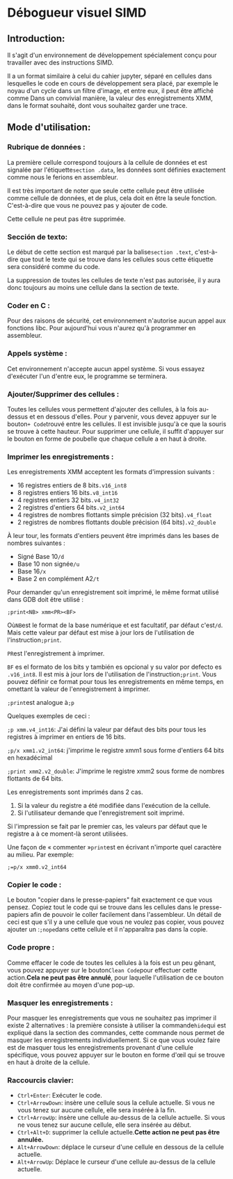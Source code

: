 # Débogueur visuel SIMD

## Introduction:

Il s'agit d'un environnement de développement spécialement conçu pour travailler avec des instructions SIMD.

Il a un format similaire à celui du cahier jupyter, séparé en cellules dans lesquelles le code en cours de développement sera placé, par exemple le noyau d'un cycle dans un filtre d'image, et entre eux, il peut être affiché comme Dans un convivial manière, la valeur des enregistrements XMM, dans le format souhaité, dont vous souhaitez garder une trace.

## Mode d'utilisation:

### Rubrique de données :

La première cellule correspond toujours à la cellule de données et est signalée par l'étiquette`section .data`, les données sont définies exactement comme nous le ferions en assembleur.

Il est très important de noter que seule cette cellule peut être utilisée comme cellule de données, et de plus, cela doit en être la seule fonction. C'est-à-dire que vous ne pouvez pas y ajouter de code.

Cette cellule ne peut pas être supprimée.

### Sección de texto:

Le début de cette section est marqué par la balise`section .text`, c'est-à-dire que tout le texte qui se trouve dans les cellules sous cette étiquette sera considéré comme du code.

La suppression de toutes les cellules de texte n'est pas autorisée, il y aura donc toujours au moins une cellule dans la section de texte.

### Coder en C :

Pour des raisons de sécurité, cet environnement n'autorise aucun appel aux fonctions libc. Pour aujourd'hui vous n'aurez qu'à programmer en assembleur.

### Appels système :

Cet environnement n'accepte aucun appel système. Si vous essayez d'exécuter l'un d'entre eux, le programme se terminera.

### Ajouter/Supprimer des cellules :

Toutes les cellules vous permettent d'ajouter des cellules, à la fois au-dessus et en dessous d'elles. Pour y parvenir, vous devez appuyer sur le bouton`+ Code`trouvé entre les cellules. Il est invisible jusqu'à ce que la souris se trouve à cette hauteur.
Pour supprimer une cellule, il suffit d'appuyer sur le bouton en forme de poubelle que chaque cellule a en haut à droite.

### Imprimer les enregistrements :

Les enregistrements XMM acceptent les formats d'impression suivants :

-   16 registres entiers de 8 bits`.v16_int8`
-   8 registres entiers 16 bits`.v8_int16`
-   4 registres entiers 32 bits`.v4_int32`
-   2 registres d'entiers 64 bits`.v2_int64`
-   4 registres de nombres flottants simple précision (32 bits)`.v4_float`
-   2 registres de nombres flottants double précision (64 bits)`.v2_double`

À leur tour, les formats d'entiers peuvent être imprimés dans les bases de nombres suivantes :

-   Signé Base 10`/d`
-   Base 10 non signée`/u`
-   Base 16`/x`
-   Base 2 en complément A2`/t`

Pour demander qu'un enregistrement soit imprimé, le même format utilisé dans GDB doit être utilisé :

`;print<NB> xmm<PR><BF>`

Où`NB`est le format de la base numérique et est facultatif, par défaut c'est`/d`. Mais cette valeur par défaut est mise à jour lors de l'utilisation de l'instruction`;print`.

`PR`est l'enregistrement à imprimer.

`BF` es el formato de los bits y también es opcional y su valor por defecto es `.v16_int8`. Il est mis à jour lors de l'utilisation de l'instruction`;print`. Vous pouvez définir ce format pour tous les enregistrements en même temps, en omettant la valeur de l'enregistrement à imprimer.

`;print`est analogue à`;p`

Quelques exemples de ceci :

`;p xmm.v4_int16`: J'ai défini la valeur par défaut des bits pour tous les registres à imprimer en entiers de 16 bits.

`;p/x xmm1.v2_int64`: j'imprime le registre xmm1 sous forme d'entiers 64 bits en hexadécimal

`;print xmm2.v2_double`: J'imprime le registre xmm2 sous forme de nombres flottants de 64 bits.

Les enregistrements sont imprimés dans 2 cas.

1) Si la valeur du registre a été modifiée dans l'exécution de la cellule.
2) Si l'utilisateur demande que l'enregistrement soit imprimé.

Si l'impression se fait par le premier cas, les valeurs par défaut que le registre a à ce moment-là seront utilisées.

Une façon de « commenter »`print`est en écrivant n'importe quel caractère au milieu. Par exemple:

`;=p/x xmm0.v2_int64`

### Copier le code :

Le bouton "copier dans le presse-papiers" fait exactement ce que vous pensez. Copiez tout le code qui se trouve dans les cellules dans le presse-papiers afin de pouvoir le coller facilement dans l'assembleur. Un détail de ceci est que s'il y a une cellule que vous ne voulez pas copier, vous pouvez ajouter un :`;nope`dans cette cellule et il n'apparaîtra pas dans la copie.

### Code propre :

Comme effacer le code de toutes les cellules à la fois est un peu gênant, vous pouvez appuyer sur le bouton`Clean Code`pour effectuer cette action.**Cela ne peut pas être annulé**, pour laquelle l'utilisation de ce bouton doit être confirmée au moyen d'une pop-up.

### Masquer les enregistrements :

Pour masquer les enregistrements que vous ne souhaitez pas imprimer il existe 2 alternatives : la première consiste à utiliser la commande`hide`qui est expliqué dans la section des commandes, cette commande nous permet de masquer les enregistrements individuellement. Si ce que vous voulez faire est de masquer tous les enregistrements provenant d'une cellule spécifique, vous pouvez appuyer sur le bouton en forme d'œil qui se trouve en haut à droite de la cellule.

### Raccourcis clavier:

-   `Ctrl+Enter`: Exécuter le code.
-   `Ctrl+ArrowDown`: insère une cellule sous la cellule actuelle. Si vous ne vous tenez sur aucune cellule, elle sera insérée à la fin.
-   `Ctrl+ArrowUp`: insère une cellule au-dessus de la cellule actuelle. Si vous ne vous tenez sur aucune cellule, elle sera insérée au début.
-   `Ctrl+Alt+D`: supprimer la cellule actuelle.**Cette action ne peut pas être annulée.**
-   `Alt+ArrowDown`: déplace le curseur d'une cellule en dessous de la cellule actuelle.
-   `Alt+ArrowUp`: Déplace le curseur d'une cellule au-dessus de la cellule actuelle.
